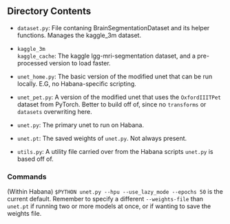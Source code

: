 
## Directory Contents

* `dataset.py`:
    File contaning BrainSegmentationDataset and its helper functions. Manages the kaggle_3m dataset.

* `kaggle_3m`  
  `kaggle_cache`:
    The kaggle lgg-mri-segmentation dataset, and a pre-processed version to load faster.

* `unet_home.py`:
    The basic version of the modified unet that can be run locally. E.G, no Habana-specific scripting.

* `unet_pet.py`:
    A version of the modified unet that uses the `OxfordIIITPet` dataset from PyTorch. Better to build off of, since no `transforms` or `datasets` overwriting here.

* `unet.py`:
    The primary unet to run on Habana.

* `unet.pt`:
    The saved weights of `unet.py`. Not always present.

* `utils.py`:
    A utility file carried over from the Habana scripts `unet.py` is based off of.



### Commands

(Within Habana)
`$PYTHON unet.py --hpu --use_lazy_mode --epochs 50` is the current default.
Remember to specify a different `--weights-file` than `unet.pt` if running two or more models at once, or if wanting to save the weights file.